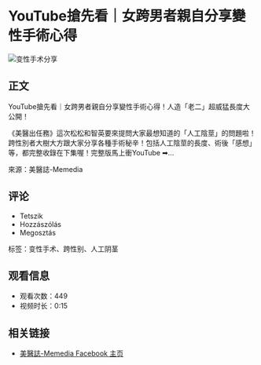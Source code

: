 # YouTube搶先看｜女跨男者親自分享變性手術心得

![变性手术分享](https://scontent-sjc3-1.xx.fbcdn.net/v/t15.5256-10/151788140_107069041380639_6961184378975257389_n.jpg?stp=dst-jpg_s960x960_tt6&_nc_cat=110&ccb=1-7&_nc_sid=50ce42&_nc_ohc=514BJWI-cLsQ7kNvgEWg79S&_nc_oc=AdhiPWV2Hu123nU_Qg8tiVIJu9j39gbWPKp5HyOuuVSJFkscSFb3CDAINAs8cjFKv8U&_nc_zt=23&_nc_ht=scontent-sjc3-1.xx&_nc_gid=AU0obBdKvPHA3MoBtzxEyue&oh=00_AYD-Pr6suLd-BIrYyRgDhAeXi1GnEbyMhdpeGPaLx4N39Q&oe=67AD8E79)

## 正文
YouTube搶先看｜女跨男者親自分享變性手術心得！人造「老二」超威猛長度大公開！ 

《美醫出任務》這次松松和智英要來提問大家最想知道的「人工陰莖」的問題啦！跨性別者大樹大方跟大家分享各種手術秘辛！包括人工陰莖的長度、術後「感想」等，都完整收錄在下集喔！完整版馬上衝YouTube ➡... 

來源：美醫誌-Memedia

## 评论
- Tetszik
- Hozzászólás
- Megosztás

标签：变性手术、跨性别、人工阴茎

## 观看信息
- 观看次数：449 
- 视频时长：0:15 

## 相关链接
- [美醫誌-Memedia Facebook 主页](https://www.facebook.com/memediatw)